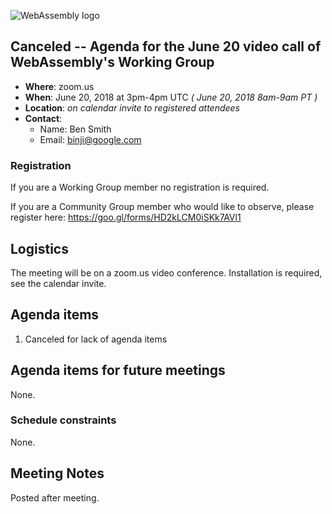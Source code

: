 ![WebAssembly logo](/images/WebAssembly.png)

## Canceled -- Agenda for the June 20 video call of WebAssembly's Working Group

- **Where**: zoom.us
- **When**: June 20, 2018 at 3pm-4pm UTC *( June 20, 2018 8am-9am PT )*
- **Location**: *on calendar invite to registered attendees*
- **Contact**:
    - Name: Ben Smith
    - Email: binji@google.com

### Registration

If you are a Working Group member no registration is required.

If you are a Community Group member who would like to observe, please register
here:
https://goo.gl/forms/HD2kLCM0iSKk7AVl1

## Logistics

The meeting will be on a zoom.us video conference.
Installation is required, see the calendar invite.

## Agenda items

1. Canceled for lack of agenda items

## Agenda items for future meetings

None.

### Schedule constraints

None.

## Meeting Notes

Posted after meeting.
